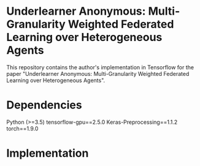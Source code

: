 # Underlearner Anonymous: Multi-Granularity Weighted Federated Learning over Heterogeneous Agents
This repository contains the author's implementation in Tensorflow for the paper "Underlearner Anonymous: Multi-Granularity Weighted Federated Learning over Heterogeneous Agents".

# Dependencies
  Python (>=3.5)
  tensorflow-gpu==2.5.0
  Keras-Preprocessing==1.1.2
  torch==1.9.0
  
# Implementation
